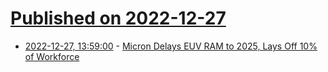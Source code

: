 # [Published on 2022-12-27](index.md)

* [2022-12-27, 13:59:00](https://soylentnews.org/article.pl?sid=22/12/26/150217&from=rss) - [Micron Delays EUV RAM to 2025, Lays Off 10% of Workforce](https://soylentnews.org/article.pl?sid=22/12/26/150217&from=rss)

